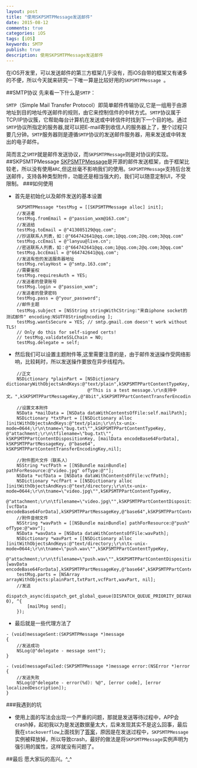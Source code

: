 ```yaml
---
layout: post
title: "使用SKPSMTPMessage发送邮件"
date: 2015-08-12
comments: true
categories: iOS
tags: [iOS]
keywords: SMTP
publish: true
description: 使用SKPSMTPMessage发送邮件
---
```

在iOS开发里，可以发送邮件的第三方框架几乎没有，而iOS自带的框架又有诸多的不便，所以今天就来研究一下唯一算是比较好用的`SKPSMTPMessage `。

##SMTP协议
先来看一下什么是`SMTP`：

`SMTP`（Simple Mail Transfer Protocol）即简单邮件传输协议,它是一组用于由源地址到目的地址传送邮件的规则，由它来控制信件的中转方式。`SMTP`协议属于TCP/IP协议簇，它帮助每台计算机在发送或中转信件时找到下一个目的地。通过`SMTP`协议所指定的服务器,就可以把E-mail寄到收信人的服务器上了，整个过程只要几分钟。`SMTP`服务器则是遵循`SMTP`协议的发送邮件服务器，用来发送或中转发出的电子邮件。
	
简而言之`SMTP`就是邮件发送协议，而`SKPSMTPMessage`则是对协议的实现。
##SKPSMTPMessage
[SKPSMTPMessage](https://github.com/jetseven/skpsmtpmessage)是开源的邮件发送框架，由于框架比较老，所以没有使用`ARC`,但这丝毫不影响我们的使用。`SKPSMTPMessage`支持后台发送邮件，支持各种类型附件，功能还是相当强大的，我们可以随意定制UI，不受限制。
###如何使用

* 首先是初始化以及邮件发送的基本设置

~~~
	SKPSMTPMessage *testMsg = [[SKPSMTPMessage alloc] init];
    //发送者
    testMsg.fromEmail = @"passion_wxm@163.com";
    //发送给
    testMsg.toEmail = @"413085129@qq.com";
    //抄送联系人列表，如：@"664742641@qq.com;1@qq.com;2@q.com;3@qq.com"
    testMsg.ccEmail = @"lanyuu@live.cn";
    //密送联系人列表，如：@"664742641@qq.com;1@qq.com;2@q.com;3@qq.com"
    testMsg.bccEmail = @"664742641@qq.com";
    //发送有些的发送服务器地址
    testMsg.relayHost = @"smtp.163.com";
    //需要鉴权
    testMsg.requiresAuth = YES;
    //发送者的登录账号
    testMsg.login = @"passion_wxm";
    //发送者的登录密码
    testMsg.pass = @"your_password";
    //邮件主题
    testMsg.subject = [NSString stringWithCString:"来自iphone socket的测试邮件" encoding:NSUTF8StringEncoding ];
    testMsg.wantsSecure = YES; // smtp.gmail.com doesn't work without TLS!
    // Only do this for self-signed certs!
    // testMsg.validateSSLChain = NO;
    testMsg.delegate = self;
~~~

* 然后我们可以设置主题附件等,这里需要注意的是，由于邮件发送操作受网络影响，比较耗时，所以发送操作要放在异步线程内。

~~~
	//正文
    NSDictionary *plainPart = [NSDictionary dictionaryWithObjectsAndKeys:@"text/plain",kSKPSMTPPartContentTypeKey,
                               @"This is a test message.\r\n支持中文。",kSKPSMTPPartMessageKey,@"8bit",kSKPSMTPPartContentTransferEncodingKey,nil];
    
    //设置文本附件
    NSData *mailData = [NSData dataWithContentsOfFile:self.mailPath];
    NSDictionary *txtPart = [[NSDictionary alloc ]initWithObjectsAndKeys:@"text/plain;\r\n\tx-unix-mode=0644;\r\n\tname=\"bug.txt\"",kSKPSMTPPartContentTypeKey, @"attachment;\r\n\tfilename=\"bug.txt\"", kSKPSMTPPartContentDispositionKey, [mailData encodeBase64ForData], kSKPSMTPPartMessageKey, @"base64", kSKPSMTPPartContentTransferEncodingKey,nil];
    
    //附件图片文件（联系人）
    NSString *vcfPath = [[NSBundle mainBundle] pathForResource:@"video.jpg" ofType:@""];
    NSData *vcfData = [NSData dataWithContentsOfFile:vcfPath];
    NSDictionary *vcfPart = [[NSDictionary alloc ]initWithObjectsAndKeys:@"text/directory;\r\n\tx-unix-mode=0644;\r\n\tname=\"video.jpg\"",kSKPSMTPPartContentTypeKey,
                             @"attachment;\r\n\tfilename=\"video.jpg\"",kSKPSMTPPartContentDispositionKey,[vcfData encodeBase64ForData],kSKPSMTPPartMessageKey,@"base64",kSKPSMTPPartContentTransferEncodingKey,nil];
    //附件音频文件
    NSString *wavPath = [[NSBundle mainBundle] pathForResource:@"push" ofType:@"wav"];
    NSData *wavData = [NSData dataWithContentsOfFile:wavPath];
    NSDictionary *wavPart = [[NSDictionary alloc ]initWithObjectsAndKeys:@"text/directory;\r\n\tx-unix-mode=0644;\r\n\tname=\"push.wav\"",kSKPSMTPPartContentTypeKey,
                             @"attachment;\r\n\tfilename=\"push.wav\"",kSKPSMTPPartContentDispositionKey,[wavData encodeBase64ForData],kSKPSMTPPartMessageKey,@"base64",kSKPSMTPPartContentTransferEncodingKey,nil];
    testMsg.parts = [NSArray arrayWithObjects:plainPart,txtPart,vcfPart,wavPart, nil];
    //发送
    dispatch_async(dispatch_get_global_queue(DISPATCH_QUEUE_PRIORITY_DEFAULT, 0), ^{
        [mailMsg send];
    });
~~~
* 最后就是一些代理方法了

~~~
- (void)messageSent:(SKPSMTPMessage *)message
{    
    //发送成功
    NSLog(@"delegate - message sent");
}

- (void)messageFailed:(SKPSMTPMessage *)message error:(NSError *)error
{    
    //发送失败 
    NSLog(@"delegate - error(%d): %@", [error code], [error localizedDescription]);
}
~~~

###我遇到的坑
* 使用上面的写法会出现一个严重的问题，那就是发送等待过程中，APP会crash掉，起初我以为是发送数据量太大，后来发现其实不是这么回事，最后我在`stackoverflow`上面找到了[答案](http://stackoverflow.com/questions/16397120/app-crashes-after-sending-mail-using-smtp)，原因是在发送过程中，`SKPSMTPMessage`实例被释放掉，所以导致crash，最好的做法是将`SKPSMTPMessage`实例声明为强引用的属性，这样就没有问题了。

##最后
愿大家玩的高兴。^_^